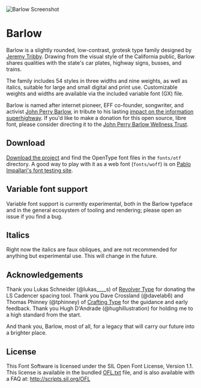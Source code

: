 
![Barlow Screenshot](https://raw.githubusercontent.com/jpt/barlow/master/documentation/barlow.gif)

# Barlow

Barlow is a slightly rounded, low-contrast, grotesk type family designed by [Jeremy Tribby](https://tribby.com). Drawing from the visual style of the California public, Barlow shares qualities with the state's car plates, highway signs, busses, and trains.

The family includes 54 styles in three widths and nine weights, as well as italics, suitable for large and small digital and print use. Customizable weights and widths are available via the included variable font (GX) file.

Barlow is named after internet pioneer, EFF co-founder, songwriter, and activist [John Perry Barlow](https://en.wikipedia.org/wiki/John_Perry_Barlow), in tribute to his lasting [impact on the information superhighway](https://www.eff.org/cyberspace-independence). If you'd like to make a donation for this open source, libre font, please consider directing it to the [John Perry Barlow Wellness Trust](https://www.johnperrybarlow-wellnesstrust.com/).

## Download

[Download the project](https://github.com/jpt/barlow/archive/master.zip) and find the OpenType font files in the `fonts/otf` directory. A good way to play with it as a web font (`fonts/woff`) is on [Pablo Impallari's font testing site](http://www.impallari.com/testing/).

## Variable font support

Variable font support is currently experimental, both in the Barlow typeface and in the general ecosystem of tooling and rendering; please open an issue if you find a bug.

## Italics

Right now the italics are faux obliques, and are not recommended for anything but experimental use. This will change in the future.

## Acknowledgements

Thank you Lukas Schneider (@lukas____s) of [Revolver Type](http://revolvertype.com/tools/cadencer.html) for donating the LS Cadencer spacing tool. Thank you Dave Crossland (@davelab6) and Thomas Phinney (@tphinney) of [Crafting Type](http://craftingtype.com) for the guidance and early feedback. Thank you Hugh D'Andrade (@hughillustration) for holding me to a high standard from the start.

And thank you, Barlow, most of all, for a legacy that will carry our future into a brighter place. 

## License

This Font Software is licensed under the SIL Open Font License, Version 1.1. This license is available in the bundled [OFL.txt](https://github.com/jpt/barlow/blob/master/OFL.txt) file, and is also available with a FAQ at: http://scripts.sil.org/OFL
